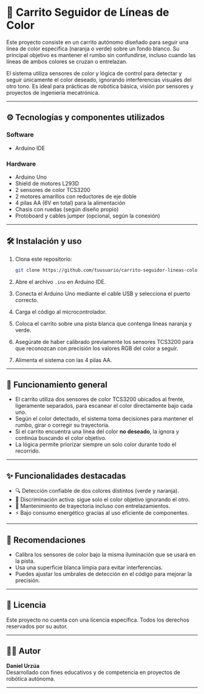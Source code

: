 # 🚗 Carrito Seguidor de Líneas de Color

Este proyecto consiste en un carrito autónomo diseñado para seguir una línea de color específica (naranja o verde) sobre un fondo blanco. Su principal objetivo es mantener el rumbo sin confundirse, incluso cuando las líneas de ambos colores se cruzan o entrelazan.

El sistema utiliza sensores de color y lógica de control para detectar y seguir únicamente el color deseado, ignorando interferencias visuales del otro tono. Es ideal para prácticas de robótica básica, visión por sensores y proyectos de ingeniería mecatrónica.

---

## ⚙️ Tecnologías y componentes utilizados

### Software
- Arduino IDE

### Hardware
- Arduino Uno
- Shield de motores L293D
- 2 sensores de color TCS3200
- 2 motores amarillos con reductores de eje doble
- 4 pilas AA (6V en total) para la alimentación
- Chasis con ruedas (según diseño propio)
- Protoboard y cables jumper (opcional, según la conexión)

---

## 🛠️ Instalación y uso

1. Clona este repositorio:
   ```bash
   git clone https://github.com/tuusuario/carrito-seguidor-lineas-color.git
   ```

2. Abre el archivo `.ino` en Arduino IDE.

3. Conecta el Arduino Uno mediante el cable USB y selecciona el puerto correcto.

4. Carga el código al microcontrolador.

5. Coloca el carrito sobre una pista blanca que contenga líneas naranja y verde.

6. Asegúrate de haber calibrado previamente los sensores TCS3200 para que reconozcan con precisión los valores RGB del color a seguir.

7. Alimenta el sistema con las 4 pilas AA.

---

## 🎯 Funcionamiento general

- El carrito utiliza dos sensores de color TCS3200 ubicados al frente, ligeramente separados, para escanear el color directamente bajo cada uno.
- Según el color detectado, el sistema toma decisiones para mantener el rumbo, girar o corregir su trayectoria.
- Si el carrito encuentra una línea del color **no deseado**, la ignora y continúa buscando el color objetivo.
- La lógica permite priorizar siempre un solo color durante todo el recorrido.

---

## ✨ Funcionalidades destacadas

- 🔍 Detección confiable de dos colores distintos (verde y naranja).
- 🧠 Discriminación activa: sigue solo el color objetivo ignorando el otro.
- 🔁 Mantenimiento de trayectoria incluso con entrelazamientos.
- ⚡ Bajo consumo energético gracias al uso eficiente de componentes.

---

## 📌 Recomendaciones

- Calibra los sensores de color bajo la misma iluminación que se usará en la pista.
- Usa una superficie blanca limpia para evitar interferencias.
- Puedes ajustar los umbrales de detección en el código para mejorar la precisión.

---

## 📄 Licencia

Este proyecto no cuenta con una licencia específica. Todos los derechos reservados por su autor.

---

## 👨‍💻 Autor

**Daniel Urzúa**  
Desarrollado con fines educativos y de competencia en proyectos de robótica autónoma.

---


